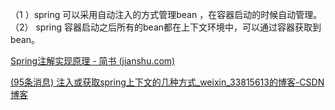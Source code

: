 

（1 ）spring 可以采用自动注入的方式管理bean ，在容器启动的时候自动管理。
（2） spring 容器启动之后所有的bean都在上下文环境中，可以通过容器获取到bean。

[Spring注解实现原理 - 简书 (jianshu.com)](https://www.jianshu.com/p/53d84d4e6d7b)



[(95条消息) 注入或获取spring上下文的几种方式_weixin_33815613的博客-CSDN博客](https://blog.csdn.net/weixin_33815613/article/details/92673638)



